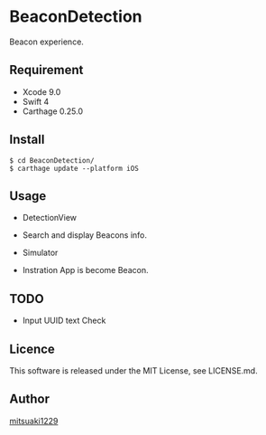 BeaconDetection
====

Beacon experience.

## Requirement

* Xcode 9.0
* Swift 4
* Carthage 0.25.0

## Install

```
$ cd BeaconDetection/
$ carthage update --platform iOS
```

## Usage

* DetectionView
 - Search and display Beacons info.
* Simulator
 - Instration App is become Beacon.

## TODO

* Input UUID text Check

## Licence

This software is released under the MIT License, see LICENSE.md.

## Author

[mitsuaki1229](https://github.com/mitsuaki1229)
